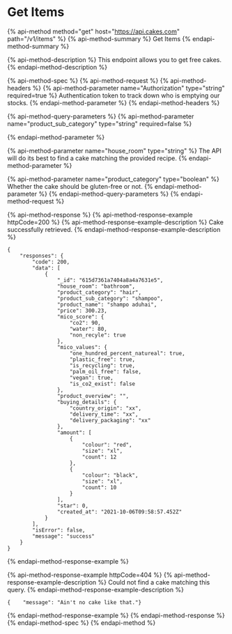 # Get Items

{% api-method method="get" host="https://api.cakes.com" path="/v1/items" %}
{% api-method-summary %}
Get Items
{% endapi-method-summary %}

{% api-method-description %}
This endpoint allows you to get free cakes.
{% endapi-method-description %}

{% api-method-spec %}
{% api-method-request %}
{% api-method-headers %}
{% api-method-parameter name="Authorization" type="string" required=true %}
Authentication token to track down who is emptying our stocks.
{% endapi-method-parameter %}
{% endapi-method-headers %}

{% api-method-query-parameters %}
{% api-method-parameter name="product\_sub\_category" type="string" required=false %}

{% endapi-method-parameter %}

{% api-method-parameter name="house\_room" type="string" %}
The API will do its best to find a cake matching the provided recipe.
{% endapi-method-parameter %}

{% api-method-parameter name="product\_category" type="boolean" %}
Whether the cake should be gluten-free or not.
{% endapi-method-parameter %}
{% endapi-method-query-parameters %}
{% endapi-method-request %}

{% api-method-response %}
{% api-method-response-example httpCode=200 %}
{% api-method-response-example-description %}
Cake successfully retrieved.
{% endapi-method-response-example-description %}

```
{
    "responses": {
        "code": 200,
        "data": [
            {
                "_id": "615d7361a7404a8a4a7631e5",
                "house_room": "bathroom",
                "product_category": "hair",
                "product_sub_category": "shampoo",
                "product_name": "shampo aduhai",
                "price": 300.23,
                "mico_score": {
                    "co2": 90,
                    "water": 80,
                    "non_recyle": true
                },
                "mico_values": {
                    "one_hundred_percent_natureal": true,
                    "plastic_free": true,
                    "is_recycling": true,
                    "palm_oil_free": false,
                    "vegan": true,
                    "is_co2_exist": false
                },
                "product_overview": "",
                "buying_details": {
                    "country_origin": "xx",
                    "delivery_time": "xx",
                    "delivery_packaging": "xx"
                },
                "amount": [
                    {
                        "colour": "red",
                        "size": "xl",
                        "count": 12
                    },
                    {
                        "colour": "black",
                        "size": "xl",
                        "count": 10
                    }
                ],
                "star": 0,
                "created_at": "2021-10-06T09:58:57.452Z"
            }
        ],
        "isError": false,
        "message": "success"
    }
}
```
{% endapi-method-response-example %}

{% api-method-response-example httpCode=404 %}
{% api-method-response-example-description %}
Could not find a cake matching this query.
{% endapi-method-response-example-description %}

```
{    "message": "Ain't no cake like that."}
```
{% endapi-method-response-example %}
{% endapi-method-response %}
{% endapi-method-spec %}
{% endapi-method %}



